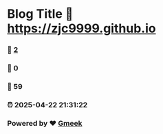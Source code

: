 # Blog Title :link: https://zjc9999.github.io 
### :page_facing_up: [2](https://zjc9999.github.io/tag.html) 
### :speech_balloon: 0 
### :hibiscus: 59 
### :alarm_clock: 2025-04-22 21:31:22 
### Powered by :heart: [Gmeek](https://github.com/Meekdai/Gmeek)
